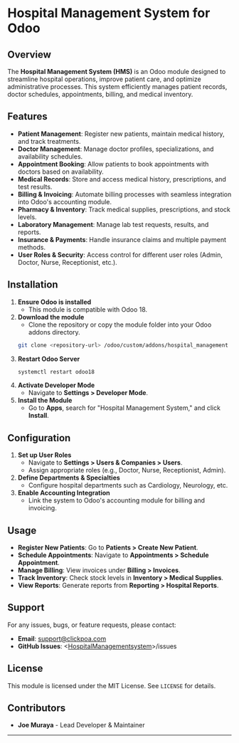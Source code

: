 # Hospital Management System for Odoo

## Overview
The **Hospital Management System (HMS)** is an Odoo module designed to streamline hospital operations, improve patient care, and optimize administrative processes. This system efficiently manages patient records, doctor schedules, appointments, billing, and medical inventory.

## Features
- **Patient Management**: Register new patients, maintain medical history, and track treatments.
- **Doctor Management**: Manage doctor profiles, specializations, and availability schedules.
- **Appointment Booking**: Allow patients to book appointments with doctors based on availability.
- **Medical Records**: Store and access medical history, prescriptions, and test results.
- **Billing & Invoicing**: Automate billing processes with seamless integration into Odoo's accounting module.
- **Pharmacy & Inventory**: Track medical supplies, prescriptions, and stock levels.
- **Laboratory Management**: Manage lab test requests, results, and reports.
- **Insurance & Payments**: Handle insurance claims and multiple payment methods.
- **User Roles & Security**: Access control for different user roles (Admin, Doctor, Nurse, Receptionist, etc.).

## Installation
1. **Ensure Odoo is installed**
   - This module is compatible with Odoo 18.
2. **Download the module**
   - Clone the repository or copy the module folder into your Odoo addons directory.
   ```bash
   git clone <repository-url> /odoo/custom/addons/hospital_management
   ```
3. **Restart Odoo Server**
   ```bash
   systemctl restart odoo18
   ```
4. **Activate Developer Mode**
   - Navigate to **Settings > Developer Mode**.
5. **Install the Module**
   - Go to **Apps**, search for "Hospital Management System," and click **Install**.

## Configuration
1. **Set up User Roles**
   - Navigate to **Settings > Users & Companies > Users**.
   - Assign appropriate roles (e.g., Doctor, Nurse, Receptionist, Admin).
2. **Define Departments & Specialties**
   - Configure hospital departments such as Cardiology, Neurology, etc.
3. **Enable Accounting Integration**
   - Link the system to Odoo's accounting module for billing and invoicing.

## Usage
- **Register New Patients**: Go to **Patients > Create New Patient**.
- **Schedule Appointments**: Navigate to **Appointments > Schedule Appointment**.
- **Manage Billing**: View invoices under **Billing > Invoices**.
- **Track Inventory**: Check stock levels in **Inventory > Medical Supplies**.
- **View Reports**: Generate reports from **Reporting > Hospital Reports**.

## Support
For any issues, bugs, or feature requests, please contact:
- **Email**: support@clickpoa.com
- **GitHub Issues**: <[HospitalManagementsystem](https://github.com/murayajoe/HospitalManagementsystem)>/issues

## License
This module is licensed under the MIT License. See `LICENSE` for details.

## Contributors
- **Joe Muraya** - Lead Developer & Maintainer
---

